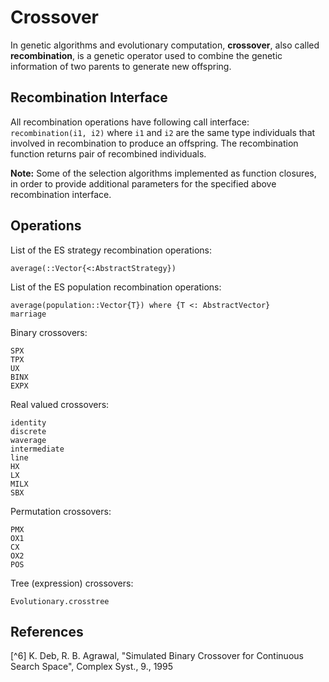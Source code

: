# Crossover

In genetic algorithms and evolutionary computation, **crossover**, also called **recombination**, is a genetic operator used to combine the genetic information of two parents to generate new offspring.

## Recombination Interface

All recombination operations have following call interface: `recombination(i1, i2)` where `i1` and `i2` are the same type individuals that involved in recombination to produce an offspring. The recombination function returns pair of recombined individuals.

**Note:** Some of the selection algorithms implemented as function closures, in order to provide additional parameters for the specified above recombination interface.

## Operations


List of the ES strategy recombination operations:

```@docs
average(::Vector{<:AbstractStrategy})
```

List of the ES population recombination operations:

```@docs
average(population::Vector{T}) where {T <: AbstractVector}
marriage
```

Binary crossovers:

```@docs
SPX
TPX
UX
BINX
EXPX
```

Real valued crossovers:

```@docs
identity
discrete
waverage
intermediate
line
HX
LX
MILX
SBX
```

Permutation crossovers:

```@docs
PMX
OX1
CX
OX2
POS
```

Tree (expression) crossovers:

```@docs
Evolutionary.crosstree
```

## References

[^1]: H. Mühlenbein, D. Schlierkamp-Voosen, "Predictive Models for the Breeder Genetic Algorithm: I. Continuous Parameter Optimization". Evolutionary Computation, 1 (1), pp. 25-49, 1993.

[^2]: K. V. Price and R. M. Storn and J. A. Lampinen, "Differential evolution: A practical approach to global optimization", Springer, 2005.

[^3]: Z. Michalewicz, T. Logan,  S. Swaminathan. "Evolutionary operators for continuous convex parameter spaces." Proceedings of the 3rd Annual conference on Evolutionary Programming, 1994.

[^4]: K. Deep, M. Thakur, "A new crossover operator for real coded genetic algorithms", Applied Mathematics and Computation 188, 2007, 895–912

[^5]: K. Deep, K. P. Singh, M. L. Kansal, and C. Mohan, "A real coded  genetic algorithm for solving integer and mixed integer optimization problems.", Appl. Math. Comput. 212, 505-518, 2009

[^6]  K. Deb, R. B. Agrawal, "Simulated Binary Crossover for Continuous Search Space", Complex Syst., 9., 1995
